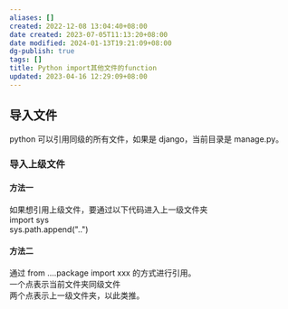 ```yaml
---
aliases: []
created: 2022-12-08 13:04:40+08:00
date created: 2023-07-05T11:13:20+08:00
date modified: 2024-01-13T19:21:09+08:00
dg-publish: true
tags: []
title: Python import其他文件的function
updated: 2023-04-16 12:29:09+08:00
---
```


## 导入文件
python 可以引用同级的所有文件，如果是 django，当前目录是 manage.py。
### 导入上级文件
#### 方法一
如果想引用上级文件，要通过以下代码进入上一级文件夹  
import sys  
sys.path.append("..")
#### 方法二
通过 from ….package import xxx 的方式进行引用。  
一个点表示当前文件夹同级文件  
两个点表示上一级文件夹，以此类推。